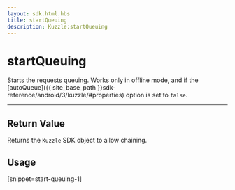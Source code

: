 ```yaml
---
layout: sdk.html.hbs
title: startQueuing
description: Kuzzle:startQueuing
---
```

  

# startQueuing
Starts the requests queuing. Works only in offline mode, and if the [autoQueue]({{ site_base_path }}sdk-reference/android/3/kuzzle/#properties) option is set to `false`.

---

## Return Value

Returns the `Kuzzle` SDK object to allow chaining.

## Usage

[snippet=start-queuing-1]
